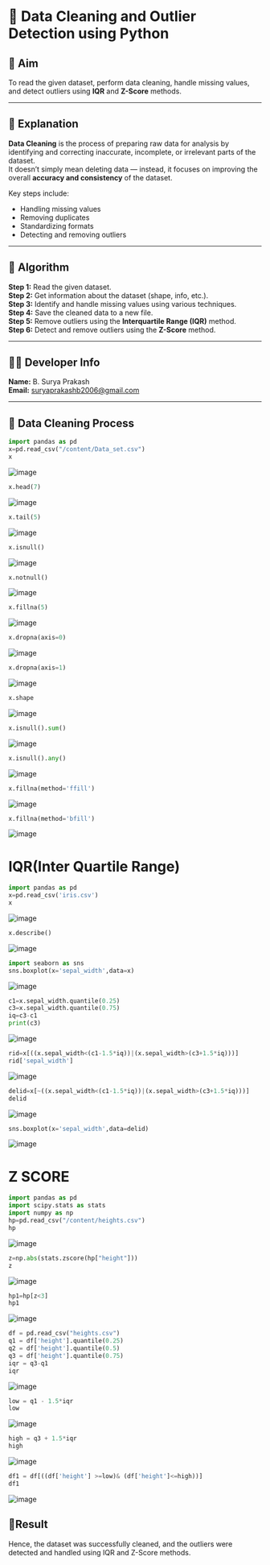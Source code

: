 # 🧼 Data Cleaning and Outlier Detection using Python  

## 🎯 Aim  
To read the given dataset, perform data cleaning, handle missing values, and detect outliers using **IQR** and **Z-Score** methods.

---

## 🧠 Explanation  
**Data Cleaning** is the process of preparing raw data for analysis by identifying and correcting inaccurate, incomplete, or irrelevant parts of the dataset.  
It doesn’t simply mean deleting data — instead, it focuses on improving the overall **accuracy and consistency** of the dataset.

Key steps include:
- Handling missing values  
- Removing duplicates  
- Standardizing formats  
- Detecting and removing outliers  

---

## 🧩 Algorithm  
**Step 1:** Read the given dataset.  
**Step 2:** Get information about the dataset (shape, info, etc.).  
**Step 3:** Identify and handle missing values using various techniques.  
**Step 4:** Save the cleaned data to a new file.  
**Step 5:** Remove outliers using the **Interquartile Range (IQR)** method.  
**Step 6:** Detect and remove outliers using the **Z-Score** method.  

---

## 👨‍💻 Developer Info  
**Name:** B. Surya Prakash  
**Email:** suryaprakashb2006@gmail.com  

---

## 🧹 Data Cleaning Process  
```python
import pandas as pd
x=pd.read_csv("/content/Data_set.csv")
x
```
![image](https://github.com/user-attachments/assets/03c9c35e-a60b-4735-b4f0-ae1c1c14801b)

```python
x.head(7)
```
![image](https://github.com/user-attachments/assets/59ae6795-433e-4122-887f-d18541b6434c)

```python
x.tail(5)
```
![image](https://github.com/user-attachments/assets/696fcd74-fad1-4052-93db-9fb402c0d620)

```python
x.isnull()
```
![image](https://github.com/user-attachments/assets/9ee64001-417f-43cb-9743-5c44a74ce4e9)

```python
x.notnull()
```
![image](https://github.com/user-attachments/assets/41b9e847-5bbc-4b11-a5b2-f635d8fa2d7d)

```python
x.fillna(5)
```
![image](https://github.com/user-attachments/assets/47294ee7-3e7a-4ad7-ab47-e4359053b329)

```python
x.dropna(axis=0)
```
![image](https://github.com/user-attachments/assets/8cd44836-e3fc-4fb4-92d0-f59739292012)

```python
x.dropna(axis=1)
```
![image](https://github.com/user-attachments/assets/d7b9660e-ff4f-49d5-97c5-26909ee65b69)

```python
x.shape
```
![image](https://github.com/user-attachments/assets/ad37fe69-ada4-44dd-989c-28a2d7675f5f)

```python
x.isnull().sum()
```
![image](https://github.com/user-attachments/assets/587677b4-25e3-4784-b64c-707e273aaf58)

```python
x.isnull().any()
```
![image](https://github.com/user-attachments/assets/a36647d3-4b65-46df-96e4-fd7ee536c642)

```python
x.fillna(method='ffill')
```
![image](https://github.com/user-attachments/assets/539b95ac-066b-44c9-808a-8eb685c9a3e7)

```python
x.fillna(method='bfill')
```
![image](https://github.com/user-attachments/assets/c55dfd92-7845-413d-a6ee-2d9023d595b6)

# IQR(Inter Quartile Range)
```python
import pandas as pd
x=pd.read_csv('iris.csv')
x
```
![image](https://github.com/user-attachments/assets/5195eba1-638a-4c36-a53c-c8b6187747e6)

```python
x.describe()
```
![image](https://github.com/user-attachments/assets/ecda6844-de3a-489a-86c6-6b2d27ebbe23)

```python
import seaborn as sns
sns.boxplot(x='sepal_width',data=x)
```
![image](https://github.com/user-attachments/assets/85ec522b-392d-4708-a2d9-b2429be2eda2)

```python
c1=x.sepal_width.quantile(0.25)
c3=x.sepal_width.quantile(0.75)
iq=c3-c1
print(c3)
```
![image](https://github.com/user-attachments/assets/2f76c166-ecbc-45a3-9b2d-7caf86fdfbf7)

```python
rid=x[((x.sepal_width<(c1-1.5*iq))|(x.sepal_width>(c3+1.5*iq)))]
rid['sepal_width']
```
![image](https://github.com/user-attachments/assets/5b94eaf5-dbd7-426e-8f9d-527a9b2e3dc2)

```python
delid=x[~((x.sepal_width<(c1-1.5*iq))|(x.sepal_width>(c3+1.5*iq)))]
delid
```
![image](https://github.com/user-attachments/assets/7bb429bf-b186-4e8e-8ddb-5459079d6a38)

```python
sns.boxplot(x='sepal_width',data=delid)
```
![image](https://github.com/user-attachments/assets/d99d6bec-f86a-4c79-bfcf-0b0bcd88fdab)


# Z SCORE

```python
import pandas as pd
import scipy.stats as stats
import numpy as np
hp=pd.read_csv("/content/heights.csv")
hp
```
![image](https://github.com/user-attachments/assets/5a7a1872-8ae2-46ba-b462-701718474fe3)
```python
z=np.abs(stats.zscore(hp["height"]))
z
```
![image](https://github.com/user-attachments/assets/203ab38b-e07a-4c9f-9039-b43268238c81)

```python
hp1=hp[z<3]
hp1
```
![image](https://github.com/user-attachments/assets/dda80ae9-7c99-4754-85b7-114d80ca960d)
```python
df = pd.read_csv("heights.csv")
q1 = df['height'].quantile(0.25)
q2 = df['height'].quantile(0.5)
q3 = df['height'].quantile(0.75)
iqr = q3-q1
iqr
```

![image](https://github.com/user-attachments/assets/0d2ab6c9-60d6-48b2-b595-501a9f1e9a9e)
```python
low = q1 - 1.5*iqr
low
```
![image](https://github.com/user-attachments/assets/88be17ce-6b37-481e-8c26-9c4fc7761df1)
```python
high = q3 + 1.5*iqr
high
```
![image](https://github.com/user-attachments/assets/28c26dad-d7d1-4eff-a6db-7c997dac06ee)
```python
df1 = df[((df['height'] >=low)& (df['height']<=high))]
df1
```
![image](https://github.com/user-attachments/assets/03523138-fe73-4062-8b92-ceb873b04732)


## 🧾Result

Hence, the dataset was successfully cleaned, and the outliers were detected and handled using IQR and Z-Score methods.

